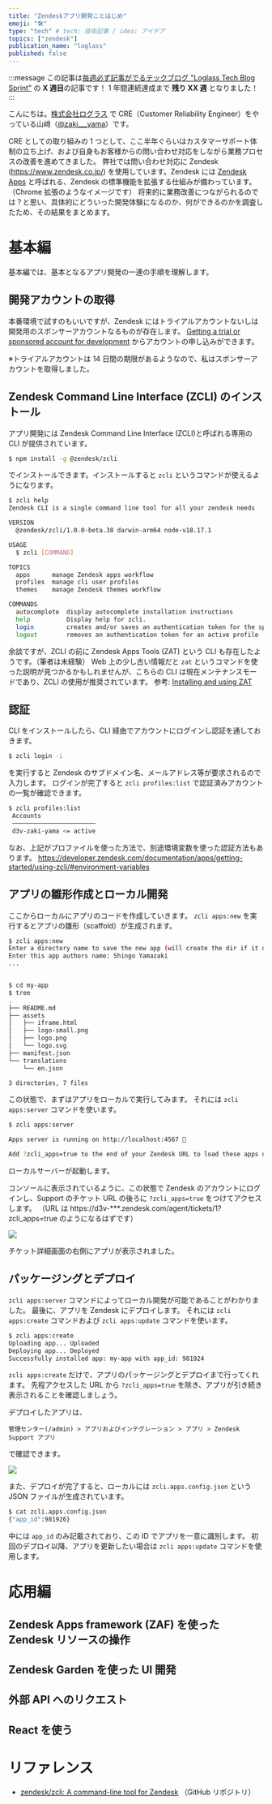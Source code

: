 ```yaml
---
title: "Zendeskアプリ開発ことはじめ"
emoji: "🛠️"
type: "tech" # tech: 技術記事 / idea: アイデア
topics: ["zendesk"]
publication_name: "loglass"
published: false
---
```


:::message
この記事は[毎週必ず記事がでるテックブログ "Loglass Tech Blog Sprint"](https://zenn.dev/loglass/articles/7298a3cd4c5fc6) の **X 週目**の記事です！
1 年間連続達成まで **残り XX 週** となりました！
:::

こんにちは。[株式会社ログラス](https://www.loglass.jp/) で CRE（Customer Reliability Engineer）をやっている山﨑（[@zaki\_\_\_yama](https://twitter.com/zaki___yama)）です。

CRE としての取り組みの 1 つとして、ここ半年ぐらいはカスタマーサポート体制の立ち上げ、および自身もお客様からの問い合わせ対応をしながら業務プロセスの改善を進めてきました。
弊社では問い合わせ対応に Zendesk (https://www.zendesk.co.jp/) を使用しています。Zendesk には [Zendesk Apps](https://developer.zendesk.com/documentation/apps/) と呼ばれる、Zendesk の標準機能を拡張する仕組みが備わっています。（Chrome 拡張のようなイメージです）
将来的に業務改善につながられるのでは？と思い、具体的にどういった開発体験になるのか、何ができるのかを調査したため、その結果をまとめます。

# 基本編

基本編では、基本となるアプリ開発の一連の手順を理解します。

## 開発アカウントの取得

本番環境で試すのもいいですが、Zendesk にはトライアルアカウントないしは開発用のスポンサーアカウントなるものが存在します。
[Getting a trial or sponsored account for development](https://developer.zendesk.com/documentation/api-basics/getting-started/getting-a-trial-or-sponsored-account-for-development/) からアカウントの申し込みができます。

※トライアルアカウントは 14 日間の期限があるようなので、私はスポンサーアカウントを取得しました。

## Zendesk Command Line Interface (ZCLI) のインストール

アプリ開発には Zendesk Command Line Interface (ZCLI)と呼ばれる専用の CLI が提供されています。

```bash
$ npm install -g @zendesk/zcli
```

でインストールできます。インストールすると `zcli` というコマンドが使えるようになります。

```bash
$ zcli help
Zendesk CLI is a single command line tool for all your zendesk needs

VERSION
  @zendesk/zcli/1.0.0-beta.38 darwin-arm64 node-v18.17.1

USAGE
  $ zcli [COMMAND]

TOPICS
  apps      manage Zendesk apps workflow
  profiles  manage cli user profiles
  themes    manage Zendesk themes workflow

COMMANDS
  autocomplete  display autocomplete installation instructions
  help          Display help for zcli.
  login         creates and/or saves an authentication token for the specified subdomain
  logout        removes an authentication token for an active profile
```

余談ですが、ZCLI の前に Zendesk Apps Tools (ZAT) という CLI も存在したようです。（筆者は未経験）
Web 上の少し古い情報だと `zat` というコマンドを使った説明が見つかるかもしれませんが、こちらの CLI は現在メンテナンスモードであり、ZCLI の使用が推奨されています。
参考: [Installing and using ZAT](https://developer.zendesk.com/documentation/apps/zendesk-app-tools-zat/installing-and-using-zat/)

## 認証

CLI をインストールしたら、CLI 経由でアカウントにログインし認証を通しておきます。

```bash
$ zcli login -i
```

を実行すると Zendesk のサブドメイン名、メールアドレス等が要求されるので入力します。
ログインが完了すると `zcli profiles:list` で認証済みアカウントの一覧が確認できます。

```bash
$ zcli profiles:list
 Accounts
 ───────────────────────
 d3v-zaki-yama <= active
```

なお、上記がプロファイルを使った方法で、別途環境変数を使った認証方法もあります。
https://developer.zendesk.com/documentation/apps/getting-started/using-zcli/#environment-variables

## アプリの雛形作成とローカル開発

ここからローカルにアプリのコードを作成していきます。
`zcli apps:new` を実行するとアプリの雛形（scaffold）が生成されます。

```bash
$ zcli apps:new
Enter a directory name to save the new app (will create the dir if it does not exist): my-app
Enter this app authors name: Shingo Yamazaki
...


$ cd my-app
$ tree
.
├── README.md
├── assets
│   ├── iframe.html
│   ├── logo-small.png
│   ├── logo.png
│   └── logo.svg
├── manifest.json
└── translations
    └── en.json

3 directories, 7 files
```

この状態で、まずはアプリをローカルで実行してみます。
それには `zcli apps:server` コマンドを使います。

```bash
$ zcli apps:server

Apps server is running on http://localhost:4567 🚀

Add ?zcli_apps=true to the end of your Zendesk URL to load these apps on your Zendesk account.
```

ローカルサーバーが起動します。

コンソールに表示されているように、この状態で Zendesk のアカウントにログインし、Support のチケット URL の後ろに `?zcli_apps=true` をつけてアクセスします。
（URL は https://d3v-\*\*\*.zendesk.com/agent/tickets/1?zcli_apps=true のようになるはずです）

![](https://storage.googleapis.com/zenn-user-upload/06a9745b9a41-20231025.png)

チケット詳細画面の右側にアプリが表示されました。

## パッケージングとデプロイ

`zcli apps:server` コマンドによってローカル開発が可能であることがわかりました。
最後に、アプリを Zendesk にデプロイします。
それには `zcli apps:create` コマンドおよび `zcli apps:update` コマンドを使います。

```bash
$ zcli apps:create
Uploading app... Uploaded
Deploying app... Deployed
Successfully installed app: my-app with app_id: 981924
```

`zcli apps:create` だけで、アプリのパッケージングとデプロイまで行ってくれます。
先程アクセスした URL から `?zcli_apps=true` を除き、アプリが引き続き表示されることを確認しましょう。

デプロイしたアプリは、

```
管理センター(/admin) > アプリおよびインテグレーション > アプリ > Zendesk Support アプリ
```

で確認できます。

![](https://storage.googleapis.com/zenn-user-upload/aac770e03026-20231025.png)

また、デプロイが完了すると、ローカルには `zcli.apps.config.json` という JSON ファイルが生成されています。

```bash
$ cat zcli.apps.config.json
{"app_id":981926}
```

中には `app_id` のみ記載されており、この ID でアプリを一意に識別します。
初回のデプロイ以降、アプリを更新したい場合は `zcli apps:update` コマンドを使用します。

# 応用編

## Zendesk Apps framework (ZAF) を使った Zendesk リソースの操作

## Zendesk Garden を使った UI 開発

## 外部 API へのリクエスト

## React を使う

# リファレンス

- [zendesk/zcli: A command-line tool for Zendesk](https://github.com/zendesk/zcli) （GitHub リポジトリ）
